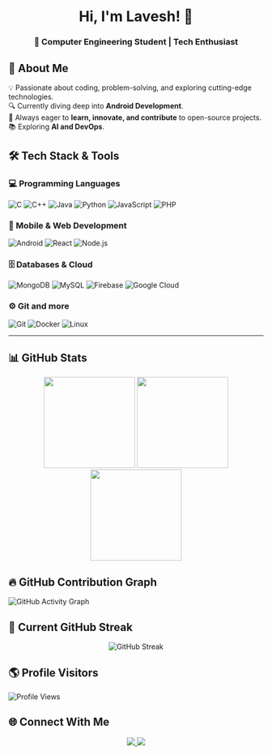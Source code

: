 

# <h1 align="center">Hi, I'm Lavesh! 👋</h1>  
<h3 align="center">🚀 Computer Engineering Student | Tech Enthusiast </h3>  

## 🚀 About Me  
💡 Passionate about coding, problem-solving, and exploring cutting-edge technologies.  
🔍 Currently diving deep into **Android Development**.  
🎯 Always eager to **learn, innovate, and contribute** to open-source projects.  
📚 Exploring **AI and DevOps**.  



## 🛠️ Tech Stack & Tools  

### 💻 Programming Languages  
![C](https://img.shields.io/badge/-C-A8B9CC?logo=c&logoColor=white&style=for-the-badge)
![C++](https://img.shields.io/badge/-C++-00599C?logo=c%2B%2B&logoColor=white&style=for-the-badge)
![Java](https://img.shields.io/badge/-Java-007396?logo=java&logoColor=white&style=for-the-badge)
![Python](https://img.shields.io/badge/-Python-3776AB?logo=python&logoColor=white&style=for-the-badge)
![JavaScript](https://img.shields.io/badge/-JavaScript-F7DF1E?logo=javascript&logoColor=black&style=for-the-badge)
![PHP](https://img.shields.io/badge/-PHP-777BB4?logo=php&logoColor=white&style=for-the-badge)

### 📱 Mobile & Web Development  
![Android](https://img.shields.io/badge/-Android-3DDC84?logo=android&logoColor=white&style=for-the-badge)
![React](https://img.shields.io/badge/-React-61DAFB?logo=react&logoColor=white&style=for-the-badge)
![Node.js](https://img.shields.io/badge/-Node.js-339933?logo=node.js&logoColor=white&style=for-the-badge)

### 🗄️ Databases & Cloud  
![MongoDB](https://img.shields.io/badge/-MongoDB-47A248?logo=mongodb&logoColor=white&style=for-the-badge)
![MySQL](https://img.shields.io/badge/-MySQL-4479A1?logo=mysql&logoColor=white&style=for-the-badge)
![Firebase](https://img.shields.io/badge/-Firebase-FFCA28?logo=firebase&logoColor=white&style=for-the-badge)
![Google Cloud](https://img.shields.io/badge/-Google%20Cloud-4285F4?logo=googlecloud&logoColor=white&style=for-the-badge)

### ⚙️ Git and more 
![Git](https://img.shields.io/badge/-Git-F05032?logo=git&logoColor=white&style=for-the-badge)
![Docker](https://img.shields.io/badge/-Docker-2496ED?logo=docker&logoColor=white&style=for-the-badge)
![Linux](https://img.shields.io/badge/-Linux-FCC624?logo=linux&logoColor=black&style=for-the-badge)

---

## 📊 GitHub Stats  

<div align="center">
  <img src="https://github-readme-stats.vercel.app/api?username=LaveshAvhad&show_icons=true&theme=tokyonight&count_private=true" height="180px"/>
  <img src="https://github-readme-streak-stats.herokuapp.com/?user=LaveshAvhad&theme=tokyonight" height="180px"/>
  <img src="https://github-readme-stats.vercel.app/api/top-langs/?username=LaveshAvhad&layout=compact&theme=tokyonight" height="180px"/>
</div>


## 🔥 GitHub Contribution Graph  
![GitHub Activity Graph](https://github-readme-activity-graph.vercel.app/graph?username=LaveshAvhad&theme=react-dark)



## 🚀 Current GitHub Streak  
<p align="center">
  <img src="https://github-readme-streak-stats.herokuapp.com/?user=LaveshAvhad&theme=tokyonight" alt="GitHub Streak"/>
</p>



## 🌎 Profile Visitors  
![Profile Views](https://komarev.com/ghpvc/?username=LaveshAvhad&label=Profile%20Views&color=0e75b6&style=flat)


## 🌐 Connect With Me  
<p align="center">
    <a href="https://linkedin.com/in/laveshavhad">
        <img src="https://img.shields.io/badge/LinkedIn-0A66C2?logo=linkedin&logoColor=white&style=for-the-badge" />
    </a>
    <a href="https://github.com/LaveshAvhad">
        <img src="https://img.shields.io/badge/GitHub-181717?logo=github&logoColor=white&style=for-the-badge" />
    </a>
</p>

